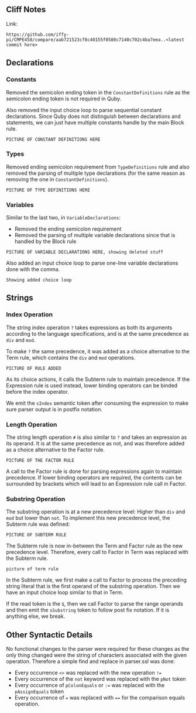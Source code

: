 ## Cliff Notes
Link:
```
https://github.com/iffy-pi/CMPE458/compare/aab721523cf8c40155f0580c7140c702c4ba7eea..<latest commit here>
```

## Declarations
### Constants
Removed the semicolon ending token in the `ConstantDefinitions` rule as the semicolon ending token is not required in Quby.

Also removed the input choice loop to parse sequential constant declarations. Since Quby does not distinguish between declarations and statements, we can just have multiple constants handle by the main Block rule.

```
PICTURE OF CONSTANT DEFINITIONS HERE
```

### Types
Removed ending semicolon requirement from `TypeDefinitions` rule and also removed the parsing of multiple type declarations (for the same reason as removing the one in `ConstantDefinitions`).

```
PICTURE OF TYPE DEFINITIONS HERE
```

### Variables
Similar to the last two, in `VariableDeclarations`:
- Removed the ending semicolon requirement
- Removed the parsing of multiple variable declarations since that is handled by the Block rule

```
PICTURE OF VARIABLE DECLARATIONS HERE, showing deleted stuff
```

Also added an input choice loop to parse one-line variable declarations done with the comma.

```
Showing added choice loop
```

## Strings
### Index Operation
The string index operation `?` takes expressions as both its arguments according to the language specifications, and is at the same precedence as `div` and `mod`.

To make `?` the same precedence, it was added as a choice alternative to the Term rule, which contains the `div` and `mod` operations.

```
PICTURE OF RULE ADDED
```

As its choice actions, it calls the Subterm rule to maintain precedence. If the Expression rule is used instead, lower binding operators can be binded before the index operator.

We emit the `sIndex` semantic token after consuming the expression to make sure parser output is in postfix notation.

### Length Operation
The string length operation `#` is also similar to `?` and takes an expression as its operand. It is at the same precedence as not, and was therefore added as a choice alternative to the Factor rule.

```
PICTURE OF THE FACTOR RULE
```

A call to the Factor rule is done for parsing expressions again to maintain precedence. If lower binding operators are required, the contents can be surrounded by brackets which will lead to an Expression rule call in Factor.

### Substring Operation
The substring operation is at a new precedence level: Higher than `div` and `mod` but lower than `not`. To implement this new precedence level, the Subterm rule was defined:

```
PICTURE OF SUBTERM RULE
```

The Subterm rule is now in-between the Term and Factor rule as the new precedence level. Therefore, every call to Factor in Term was replaced with the Subterm rule.

```
picture of term rule
```

In the Subterm rule, we first make a call to Factor to process the preceding string literal that is the first operand of the substring operation. Then we have an input choice loop similar to that in Term.

If the read token is the `$`, then we call Factor to parse the range operands and then emit the `sSubstring` token to follow post fix notation. If it is anything else, we break.

## Other Syntactic Details
No functional changes to the parser were required for these changes as the only thing changed were the string of characters associated with the given operation. Therefore a simple find and replace in parser.ssl was done:
- Every occurrence `<>` was replaced with the new operation `!=`
- Every occurrence of the `not` keyword was replaced with the `pNot` token
- Every occurrence of `pColonEquals` or `:=` was replaced with the `pAssignEquals` token
- Every occurrence of `=` was replaced with `==` for the comparison equals operation.
